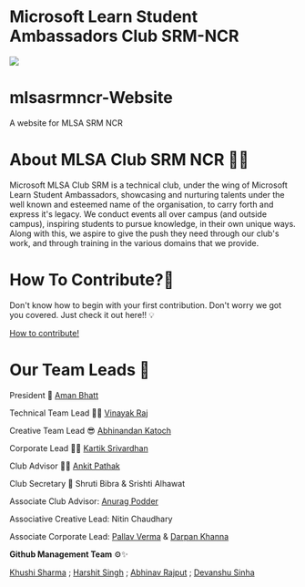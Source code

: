 
<p align="center">
  <h1>Microsoft Learn Student Ambassadors Club SRM-NCR</h1>
<img src="https://github.com/mlsasrmncr/mlsasrmncr-Website/blob/main/img/mlsa-gif_logo.gif"></a>
</p>

# mlsasrmncr-Website
A website for MLSA SRM NCR 

# About MLSA Club SRM NCR 📜💡
Microsoft MLSA Club SRM is a technical club, under the wing of Microsoft Learn Student Ambassadors, showcasing and nurturing talents under the well known and esteemed name of the organisation, to carry forth and express it's legacy. We conduct events all over campus (and outside campus), inspiring students to pursue knowledge, in their own unique ways. Along with this, we aspire to give the push they need through our club's work, and through training in the various domains that we provide.

# How To Contribute?🤔
Don't know how to begin with your first contribution. Don't worry we got you covered. 
Just check it out here!! 💡

[How to contribute!](https://github.com/mlsasrmncr/mlsasrmncr-Website/wiki)

# Our Team Leads 🌟
President 👑  [Aman Bhatt](https://github.com/bhattcodes) 

Technical Team Lead 👨‍💻 [Vinayak Raj](https://github.com/vinayak0127)

Creative Team Lead 😎 [Abhinandan Katoch](http://github.com/abhinandankatoch)

Corporate Lead 👨‍💼 [Kartik Srivardhan](https://github.com/Cartikx3)

Club Advisor 👨‍🎓 [Ankit Pathak](https://github.com/GAAROS)

Club Secretary 🙎 Shruti Bibra & Srishti Alhawat

Associate Club Advisor: [Anurag Podder](https://github.com/drkanurag)

Associative Creative Lead: Nitin Chaudhary

Associate Corporate Lead: [Pallav Verma](https://github.com/Pallav14730) & [Darpan Khanna](https://github.com/darpankhanna)

**Github Management Team** ⚙️✨

[Khushi Sharma](https://github.com/Khushi-sharma07) ;
[Harshit Singh](https://github.com/HarshuSingh) ;
[Abhinav Rajput](https://github.com/AbhinavRajputEXE) ;
[Devanshu Sinha](https://github.com/ArthrowAbstract)
